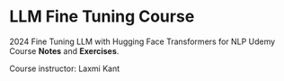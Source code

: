 # LLM Fine Tuning Course

2024 Fine Tuning LLM with Hugging Face Transformers for NLP Udemy Course **Notes** and **Exercises**.

Course instructor: Laxmi Kant
